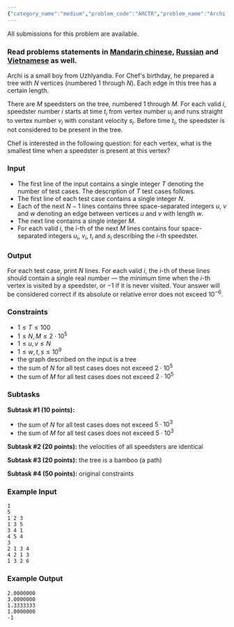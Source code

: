 ```yaml
---
{"category_name":"medium","problem_code":"ARCTR","problem_name":"Archi and Tree","languages_supported":{"0":"C","1":"CPP14","2":"JAVA","3":"PYTH","4":"PYTH 3.6","5":"PYPY","6":"CS2","7":"PAS fpc","8":"PAS gpc","9":"RUBY","10":"PHP","11":"GO","12":"NODEJS","13":"HASK","14":"rust","15":"SCALA","16":"swift","17":"D","18":"PERL","19":"FORT","20":"WSPC","21":"ADA","22":"CAML","23":"ICK","24":"BF","25":"ASM","26":"CLPS","27":"PRLG","28":"ICON","29":"SCM qobi","30":"PIKE","31":"ST","32":"NICE","33":"LUA","34":"BASH","35":"NEM","36":"LISP sbcl","37":"LISP clisp","38":"SCM guile","39":"JS","40":"ERL","41":"TCL","42":"kotlin","43":"PERL6","44":"TEXT","45":"SCM chicken","46":"PYP3","47":"CLOJ","48":"COB","49":"FS"},"max_timelimit":5,"source_sizelimit":50000,"problem_author":"barenuz","problem_tester":"mgch","date_added":"18-05-2018","tags":{"0":"barenuz","1":"barenuz","2":"convex","3":"hld","4":"june18","5":"likecs","6":"medium"},"time":{"view_start_date":1528709405,"submit_start_date":1528709405,"visible_start_date":1528709405,"end_date":1735669800},"is_direct_submittable":false,"layout":"problem"}
---
```

<span class="solution-visible-txt">All submissions for this problem are available.</span><h3>Read problems statements in <a href="http://www.codechef.com/download/translated/JUNE18/mandarin/ARCTR.pdf" target="_blank">Mandarin chinese</a>, <a href="http://www.codechef.com/download/translated/JUNE18/russian/ARCTR.pdf" target="_blank">Russian</a> and <a href="http://www.codechef.com/download/translated/JUNE18/vietnamese/ARCTR.pdf" target="_blank">Vietnamese</a> as well.</h3>

Archi is a small boy from Uzhlyandia. For Chef's birthday, he prepared a tree with $N$ vertices (numbered $1$ through $N$). Each edge in this tree has a certain length.

There are $M$ speedsters on the tree, numbered $1$ through $M$. For each valid $i$, speedster number $i$ starts at time $t_i$ from vertex number $u_i$ and runs straight to vertex number $v_i$ with constant velocity $s_i$. Before time $t_i$, the speedster is not considered to be present in the tree.

Chef is interested in the following question: for each vertex, what is the smallest time when a speedster is present at this vertex?

### Input
- The first line of the input contains a single integer $T$ denoting the number of test cases. The description of $T$ test cases follows.
- The first line of each test case contains a single integer $N$.
- Each of the next $N-1$ lines contains three space-separated integers $u$, $v$ and $w$ denoting an edge between vertices $u$ and $v$ with length $w$.
- The next line contains a single integer $M$.
- For each valid $i$, the $i$-th of the next $M$ lines contains four space-separated integers $u_i$, $v_i$, $t_i$ and $s_i$ describing the $i$-th speedster.

### Output
For each test case, print $N$ lines. For each valid $i$, the $i$-th of these lines should contain a single real number — the minimum time when the $i$-th vertex is visited by a speedster, or $-1$ if it is never visited. Your answer will be considered correct if its absolute or relative error does not exceed $10^{-6}$.

### Constraints 
- $1 \le T \le 100$
- $1 \le N, M \le 2 \cdot 10^5$
- $1 \le u, v \le N$
- $1 \le w, t, s \le 10^9$
- the graph described on the input is a tree
- the sum of $N$ for all test cases does not exceed $2 \cdot 10^5$
- the sum of $M$ for all test cases does not exceed $2 \cdot 10^5$

### Subtasks
**Subtask #1 (10 points):**
- the sum of $N$ for all test cases does not exceed $5 \cdot 10^3$
- the sum of $M$ for all test cases does not exceed $5 \cdot 10^3$

**Subtask #2 (20 points):** the velocities of all speedsters are identical

**Subtask #3 (20 points):** the tree is a bamboo (a path)

**Subtask #4 (50 points):** original constraints

### Example Input
```
1
5
1 2 3
1 3 5
3 4 1
4 5 4
3
2 1 3 4
4 2 1 3
1 3 2 6
```

### Example Output
```
2.0000000
3.0000000
1.3333333
1.0000000
-1
```
